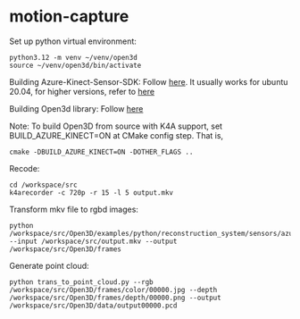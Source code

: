 # motion-capture

Set up python virtual environment:
```
python3.12 -m venv ~/venv/open3d
source ~/venv/open3d/bin/activate
```

Building Azure-Kinect-Sensor-SDK: Follow [here](https://github.com/microsoft/Azure-Kinect-Sensor-SDK/blob/develop/docs/building.md).
 It usually works for ubuntu 20.04, for higher versions, refer to [here](https://github.com/microsoft/Azure-Kinect-Sensor-SDK/issues/1790)

Building Open3d library: Follow [here](https://www.open3d.org/docs/release/compilation.html#compilation)

Note: To build Open3D from source with K4A support, set BUILD_AZURE_KINECT=ON at CMake config step. That is,
```
cmake -DBUILD_AZURE_KINECT=ON -DOTHER_FLAGS ..
```

Recode:
```
cd /workspace/src
k4arecorder -c 720p -r 15 -l 5 output.mkv
```
Transform mkv file to rgbd images:
```
python /workspace/src/Open3D/examples/python/reconstruction_system/sensors/azure_kinect_mkv_reader.py --input /workspace/src/output.mkv --output /workspace/src/Open3D/frames
```
Generate point cloud:
```
python trans_to_point_cloud.py --rgb /workspace/src/Open3D/frames/color/00000.jpg --depth /workspace/src/Open3D/frames/depth/00000.png --output /workspace/src/Open3D/data/output00000.pcd
```
